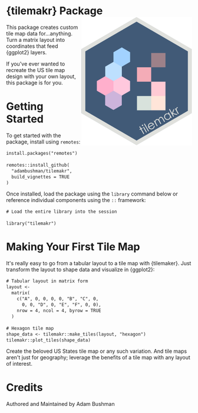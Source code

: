# {tilemakr} Package <img src="https://github.com/adambushman/tilemakr/blob/main/tilemakr_package_hex.png" align="right" width="300"/>

This package creates custom tile map data for...anything. Turn a matrix layout into coordinates that feed {ggplot2} layers.

If you've ever wanted to recreate the US tile map design with your own layout, this package is for you.

# Getting Started

To get started with the package, install using `remotes`:

```         
install.packages("remotes")

remotes::install_github(
  "adambushman/tilemakr", 
  build_vignettes = TRUE
)
```

Once installed, load the package using the `library` command below or reference individual components using the `::` framework:

```         
# Load the entire library into the session

library("tilemakr")
```

# Making Your First Tile Map

It's really easy to go from a tabular layout to a tile map with {tilemaker}. Just transform the layout to shape data and visualize in {ggplot2}:

```
# Tabular layout in matrix form
layout <-
  matrix(
    c("A", 0, 0, 0, 0, "B", "C", 0, 
      0, 0, "D", 0, "E", "F", 0, 0), 
    nrow = 4, ncol = 4, byrow = TRUE
  )

# Hexagon tile map
shape_data <- tilemakr::make_tiles(layout, "hexagon")
tilemakr::plot_tiles(shape_data)
```

Create the beloved US States tile map or any such variation. And tile maps aren't just for geography; leverage the benefits of a tile map with any layout of interest.

# Credits

Authored and Maintained by Adam Bushman
